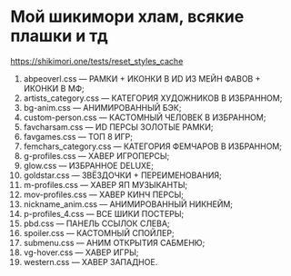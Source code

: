 # Мой шикимори хлам, всякие плашки и тд
https://shikimori.one/tests/reset_styles_cache

1. abpeoverl.css — РАМКИ + ИКОНКИ В ИD ИЗ МЕЙН ФАВОВ + ИКОНКИ В МФ;
2. artists_category.css — КАТЕГОРИЯ ХУДОЖНИКОВ В ИЗБРАННОМ;
3. bg-anim.css — АНИМИРОВАННЫЙ БЭК;
4. custom-person.css — КАСТОМНЫЙ ЧЕЛОВЕК В ИЗБРАННОМ;
5. favcharsam.css — ИD ПЕРСЫ ЗОЛОТЫЕ РАМКИ;
6. favgames.css — ТОП 8 ИГР;
7. femchars_category.css — КАТЕГОРИЯ ФЕМЧАРОВ В ИЗБРАННОМ;
8. g-profiles.css — ХАВЕР ИГРОПЕРСЫ;
9. glow.css — ИЗБРАННОЕ DELUXE;
10. goldstar.css — ЗВЁЗДОЧКИ + ПЕРЕИМЕНОВАНИЯ;
11. m-profiles.css — ХАВЕР ЯП МУЗЫКАНТЫ;
12. mov-profiles.css — ХАВЕР КИНЧ ПЕРСЫ;
13. nickname_anim.css — АНИМИРОВАННЫЙ НИКНЕЙМ;
14. p-profiles_4.css — ВСЕ ШИКИ ПОСТЕРЫ;
15. pbd.css — ПАНЕЛЬ ССЫЛОК СЛЕВА;
16. spoiler.css — КАСТОМНЫЙ СПОЙЛЕР;
17. submenu.css — АНИМ ОТКРЫТИЯ САБМЕНЮ;
18. vg-hover.css — ХАВЕР ИГРЫ;
19. western.css — ХАВЕР ЗАПАДНОЕ.
